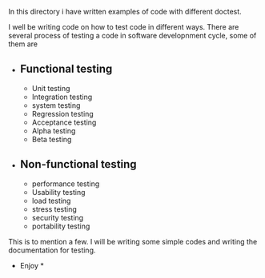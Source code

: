 In this directory i have written examples of code with different doctest.

I well be writing code on how to test code in different ways. 
There are several process of testing a code in software developnment cycle,
some of them are
 * ## Functional testing ##
	 * Unit testing
	 * Integration testing
	 * system testing
	 * Regression testing
	 * Acceptance testing
	 * Alpha testing
	 * Beta testing
 * ## Non-functional testing ##
	* performance testing
	* Usability testing
	* load testing
	* stress testing
	* security testing
	* portability testing

This is to mention a few. I will be writing some simple codes and writing the documentation for testing.
* Enjoy * 
 

